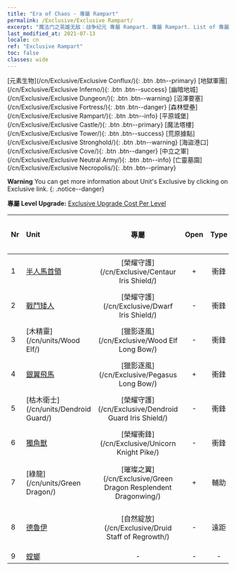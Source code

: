 ```yaml
---
title: "Era of Chaos - 專屬 Rampart"
permalink: /Exclusive/Exclusive Rampart/
excerpt: "魔法门之英雄无敌：战争纪元 專屬 Rampart. 專屬 Rampart. List of 專屬 Rampart in Era of Chaos"
last_modified_at: 2021-07-13
locale: cn
ref: "Exclusive Rampart"
toc: false
classes: wide
---
```

 [元素生物](/cn/Exclusive/Exclusive Conflux/){: .btn .btn--primary} [地獄軍團](/cn/Exclusive/Exclusive Inferno/){: .btn .btn--success} [幽暗地城](/cn/Exclusive/Exclusive Dungeon/){: .btn .btn--warning} [沼澤要塞](/cn/Exclusive/Exclusive Fortress/){: .btn .btn--danger} [森林壁壘](/cn/Exclusive/Exclusive Rampart/){: .btn .btn--info} [平原城堡](/cn/Exclusive/Exclusive Castle/){: .btn .btn--primary} [魔法塔樓](/cn/Exclusive/Exclusive Tower/){: .btn .btn--success} [荒原據點](/cn/Exclusive/Exclusive Stronghold/){: .btn .btn--warning} [海盜港口](/cn/Exclusive/Exclusive Cove/){: .btn .btn--danger} [中立之軍](/cn/Exclusive/Exclusive Neutral Army/){: .btn .btn--info} [亡靈墓園](/cn/Exclusive/Exclusive Necropolis/){: .btn .btn--primary} 

**Warning** You can get more information about Unit's Exclusive by clicking on Exclusive link. 
{: .notice--danger}

 **專屬 Level Upgrade:** [Exclusive Upgrade Cost Per Level](/Exclusive/ExclusiveUpgradeCostPerLevel/)

  | Nr |         Unit        | 專屬 | Open  |    Type   |  Item to Rank UP      |  塗裝   |
  |:---|:--------------------|:-------------:|:-----:|:---------:|:---------------------:|:-------:|
  | 1  | [半人馬首領](/cn/units/Centaur/) | [榮耀守護](/cn/Exclusive/Centaur Iris Shield/) | + | 衝鋒 | [榮耀守護碎片](/cn/Items/con_913/) | - |
  | 2  | [戰鬥矮人](/cn/units/Dwarf/) | [榮耀守護](/cn/Exclusive/Dwarf Iris Shield/) | - | 衝鋒 | [榮耀守護碎片](/cn/Items/con_913/) | - |
  | 3  | [木精靈](/cn/units/Wood Elf/) | [獵影逐風](/cn/Exclusive/Wood Elf Long Bow/) | - | 衝鋒 | [獵影逐風碎片](/cn/Items/con_914/) | - |
  | 4  | [銀翼飛馬](/cn/units/Pegasus/) | [獵影逐風](/cn/Exclusive/Pegasus Long Bow/) | + | 衝鋒 | [獵影逐風碎片](/cn/Items/con_914/) | - |
  | 5  | [枯木衛士](/cn/units/Dendroid Guard/) | [榮耀守護](/cn/Exclusive/Dendroid Guard Iris Shield/) | - | 衝鋒 | [榮耀守護碎片](/cn/Items/con_913/) | - |
  | 6  | [獨角獸](/cn/units/Unicorn/) | [榮耀衝鋒](/cn/Exclusive/Unicorn Knight Pike/) | - | 衝鋒 | [榮耀衝鋒碎片](/cn/Items/con_916/) | - |
  | 7  | [綠龍](/cn/units/Green Dragon/) | [璀璨之翼](/cn/Exclusive/Green Dragon Resplendent Dragonwing/) | + | 輔助 | [璀璨之翼碎片](/cn/Items/con_976/) | [璀璨之翼特效塗裝](/cn/Items/con_644/) |
  | 8  | [德魯伊](/cn/units/Druid/) | [自然綻放](/cn/Exclusive/Druid Staff of Regrowth/) | - | 遠距 | [自然綻放碎片](/cn/Items/con_977/) | [自然綻放特效塗裝](/cn/Items/con_645/) |
  | 9  | [螳螂](/cn/units/Mantis/) | - | - | - | none | none |
